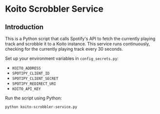 # Koito Scrobbler Service

## Introduction
This is a Python script that calls Spotify's API to fetch the currently playing track and scrobble it to a Koito instance. This service runs continuously, checking for the currently playing track every 30 seconds.

Set up your environment variables in `config_secrets.py`:
   - `KOITO_ADDRESS`
   - `SPOTIPY_CLIENT_ID`
   - `SPOTIPY_CLIENT_SECRET`
   - `SPOTIPY_REDIRECT_URI`
   - `KOITO_API_KEY`


Run the script using Python:
```bash
python koito-scrobbler-service.py
```